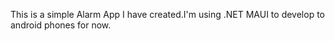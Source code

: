 This is a simple Alarm App I have created.I'm using .NET MAUI to develop to android phones for now.
